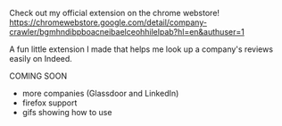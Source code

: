 Check out my official extension on the chrome webstore!
https://chromewebstore.google.com/detail/company-crawler/bgmhndibpboacneibaelceohhilelpab?hl=en&authuser=1

A fun little extension I made that helps me look up a company's reviews easily on Indeed.

COMING SOON
- more companies (Glassdoor and LinkedIn)
- firefox support
- gifs showing how to use
